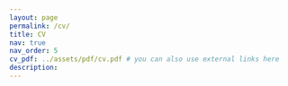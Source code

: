 ```yaml
---
layout: page
permalink: /cv/
title: CV
nav: true
nav_order: 5
cv_pdf: ../assets/pdf/cv.pdf # you can also use external links here
description: 
---
```

